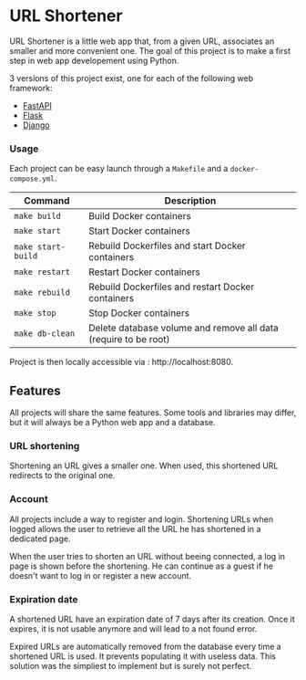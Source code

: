 # URL Shortener

URL Shortener is a little web app that, from a given URL, associates an smaller and more convenient one.
The goal of this project is to make a first step in web app developement using Python.

3 versions of this project exist, one for each of the following web framework:
- [FastAPI](FastAPI/)
- [Flask](Flask/)
- [Django](Django/)

### Usage

Each project can be easy launch through a `Makefile` and a `docker-compose.yml`.

| Command            | Description                                                     |
| ------------------ | --------------------------------------------------------------- |
| `make build`       | Build Docker containers                                         |
| `make start`       | Start Docker containers                                         |
| `make start-build` | Rebuild Dockerfiles and start Docker containers                 |
| `make restart`     | Restart Docker containers                                       |
| `make rebuild`     | Rebuild Dockerfiles and restart Docker containers               |
| `make stop`        | Stop Docker containers                                          |
| `make db-clean`    | Delete database volume and remove all data (require to be root) |

Project is then locally accessible via : http://localhost:8080.

## Features

All projects will share the same features. Some tools and libraries may differ, but it will always be a Python web app and a database.

### URL shortening

Shortening an URL gives a smaller one. When used, this shortened URL redirects to the original one.

### Account

All projects include a way to register and login. Shortening URLs when logged allows the user to retrieve all the URL he has shortened in a dedicated page.

When the user tries to shorten an URL without beeing connected, a log in page is shown before the shortening. He can continue as a guest if he doesn't want to log in or register a new account.

### Expiration date

A shortened URL have an expiration date of 7 days after its creation. Once it expires, it is not usable anymore and will lead to a not found error.

Expired URLs are automatically removed from the database every time a shortened URL is used. It prevents populating it with useless data. This solution was the simpliest to implement but is surely not perfect.